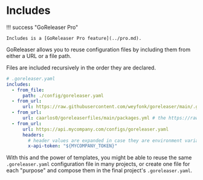 # Includes

!!! success "GoReleaser Pro"

    Includes is a [GoReleaser Pro feature](../pro.md).

GoReleaser allows you to reuse configuration files by including them from either
a URL or a file path.

Files are included recursively in the order they are declared.

```yaml
# .goreleaser.yaml
includes:
  - from_file:
      path: ./config/goreleaser.yaml
  - from_url:
      url: https://raw.githubusercontent.com/weyfonk/goreleaser/main/.goreleaser.yaml
  - from_url:
      url: caarlos0/goreleaserfiles/main/packages.yml # the https://raw.githubusercontent.com/ prefix may be omitted
  - from_url:
      url: https://api.mycompany.com/configs/goreleaser.yaml
      headers:
        # header values are expanded in case they are environment variables
        x-api-token: "${MYCOMPANY_TOKEN}"
```

With this and the power of templates, you might be able to reuse the same
`.goreleaser.yaml` configuration file in many projects, or create one file for
each "purpose" and compose them in the final project's `.goreleaser.yaml`.
